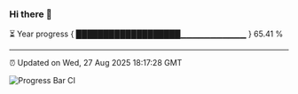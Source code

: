 ### Hi there 👋

⏳ Year progress { ███████████████████▁▁▁▁▁▁▁▁▁▁▁ } 65.41 %

---

⏰ Updated on Wed, 27 Aug 2025 18:17:28 GMT

![Progress Bar CI](https://github.com/code-lakshay/GitHub-Actions-Demo/workflows/Progress%20Bar%20CI/badge.svg)
